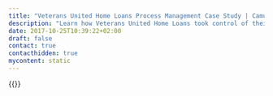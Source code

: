 ```yaml
---
title: "Veterans United Home Loans Process Management Case Study | Camunda BPM"
description: "Learn how Veterans United Home Loans took control of their business process automation and improved efficiency in their organization with Camunda. Camunda is the leader for workflow automation based on Java and BPMN 2.0."
date: 2017-10-25T10:39:22+02:00
draft: false
contact: true
contacthidden: true
mycontent: static
---
```

{{<case-study-single
company="Veterans United Home Loans"
companydescription=""
customerquote=""
teaser=""
usecase=""
videolink=""
logo="//images.ctfassets.net/vpidbgnakfvf/4JBG8ZMEVHWfWAfF90cpzf/9ba2357094d80d1d4e1efb8fbdc55b7e/VUHL-Logo-V-large.jpg"
pdf=""
thumbnail="">}}